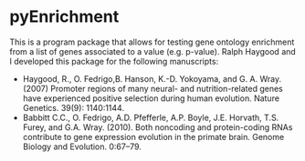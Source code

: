 pyEnrichment
============

This is a program package that allows for testing gene ontology enrichment from a list of genes associated to a value (e.g. p-value). Ralph Haygood and I developed this package for the following manuscripts:
<ul>
<li>Haygood, R., O. Fedrigo,B. Hanson, K.-D. Yokoyama, and G. A. Wray. (2007) Promoter regions of many neural- and nutrition-related genes have experienced positive selection during human evolution. Nature Genetics. 39(9): 1140:1144.</li>
<li>Babbitt C.C., O. Fedrigo, A.D. Pfefferle, A.P. Boyle, J.E. Horvath, T.S. Furey, and G.A. Wray. (2010). Both noncoding and protein-coding RNAs contribute to gene expression evolution in the primate brain. Genome Biology and Evolution. 0:67–79.</li>
</ul>
